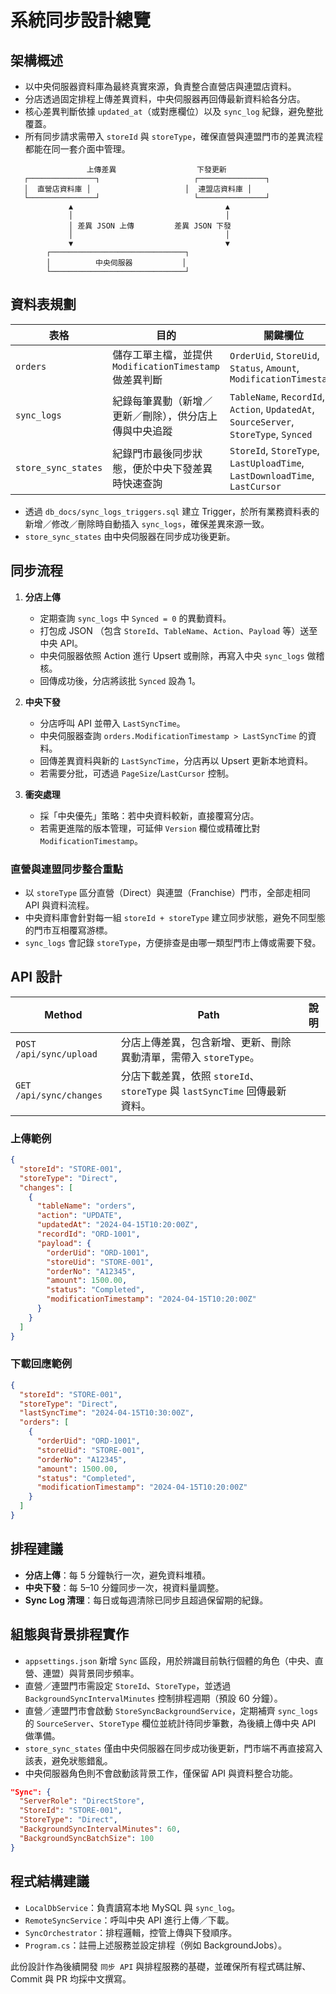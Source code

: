 # 系統同步設計總覽

## 架構概述
- 以中央伺服器資料庫為最終真實來源，負責整合直營店與連盟店資料。
- 分店透過固定排程上傳差異資料，中央伺服器再回傳最新資料給各分店。
- 核心差異判斷依據 `updated_at`（或對應欄位）以及 `sync_log` 紀錄，避免整批覆蓋。
- 所有同步請求需帶入 `storeId` 與 `storeType`，確保直營與連盟門市的差異流程都能在同一套介面中管理。

```text
                 上傳差異                  下發更新
   ┌───────────────┐                     ┌───────────────┐
   │  直營店資料庫 │                     │  連盟店資料庫 │
   └───────────────┘                     └───────────────┘
             ▲                                  ▲
             │                                  │
             │ 差異 JSON 上傳         差異 JSON 下發
             │                                  │
             ▼                                  ▼
        ┌──────────────────────────────┐
        │          中央伺服器           │
        └──────────────────────────────┘
```

## 資料表規劃
| 表格 | 目的 | 關鍵欄位 |
| ---- | ---- | -------- |
| `orders` | 儲存工單主檔，並提供 `ModificationTimestamp` 做差異判斷 | `OrderUid`, `StoreUid`, `Status`, `Amount`, `ModificationTimestamp` |
| `sync_logs` | 紀錄每筆異動（新增／更新／刪除），供分店上傳與中央追蹤 | `TableName`, `RecordId`, `Action`, `UpdatedAt`, `SourceServer`, `StoreType`, `Synced` |
| `store_sync_states` | 紀錄門市最後同步狀態，便於中央下發差異時快速查詢 | `StoreId`, `StoreType`, `LastUploadTime`, `LastDownloadTime`, `LastCursor` |

- 透過 `db_docs/sync_logs_triggers.sql` 建立 Trigger，於所有業務資料表的新增／修改／刪除時自動插入 `sync_logs`，確保差異來源一致。
- `store_sync_states` 由中央伺服器在同步成功後更新。

## 同步流程
1. **分店上傳**
   - 定期查詢 `sync_logs` 中 `Synced = 0` 的異動資料。
   - 打包成 JSON （包含 `StoreId`、`TableName`、`Action`、`Payload` 等）送至中央 API。
   - 中央伺服器依照 Action 進行 Upsert 或刪除，再寫入中央 `sync_logs` 做稽核。
   - 回傳成功後，分店將該批 `Synced` 設為 1。

2. **中央下發**
   - 分店呼叫 API 並帶入 `LastSyncTime`。
   - 中央伺服器查詢 `orders.ModificationTimestamp > LastSyncTime` 的資料。
   - 回傳差異資料與新的 `LastSyncTime`，分店再以 Upsert 更新本地資料。
   - 若需要分批，可透過 `PageSize`/`LastCursor` 控制。

3. **衝突處理**
   - 採「中央優先」策略：若中央資料較新，直接覆寫分店。
   - 若需更進階的版本管理，可延伸 `Version` 欄位或精確比對 `ModificationTimestamp`。

### 直營與連盟同步整合重點
- 以 `storeType` 區分直營（Direct）與連盟（Franchise）門市，全部走相同 API 與資料流程。
- 中央資料庫會針對每一組 `storeId + storeType` 建立同步狀態，避免不同型態的門市互相覆寫游標。
- `sync_logs` 會記錄 `storeType`，方便排查是由哪一類型門市上傳或需要下發。

## API 設計
| Method | Path | 說明 |
| ------ | ---- | ---- |
| `POST /api/sync/upload` | 分店上傳差異，包含新增、更新、刪除異動清單，需帶入 `storeType`。 |
| `GET /api/sync/changes` | 分店下載差異，依照 `storeId`、`storeType` 與 `lastSyncTime` 回傳最新資料。 |

### 上傳範例
```json
{
  "storeId": "STORE-001",
  "storeType": "Direct",
  "changes": [
    {
      "tableName": "orders",
      "action": "UPDATE",
      "updatedAt": "2024-04-15T10:20:00Z",
      "recordId": "ORD-1001",
      "payload": {
        "orderUid": "ORD-1001",
        "storeUid": "STORE-001",
        "orderNo": "A12345",
        "amount": 1500.00,
        "status": "Completed",
        "modificationTimestamp": "2024-04-15T10:20:00Z"
      }
    }
  ]
}
```

### 下載回應範例
```json
{
  "storeId": "STORE-001",
  "storeType": "Direct",
  "lastSyncTime": "2024-04-15T10:30:00Z",
  "orders": [
    {
      "orderUid": "ORD-1001",
      "storeUid": "STORE-001",
      "orderNo": "A12345",
      "amount": 1500.00,
      "status": "Completed",
      "modificationTimestamp": "2024-04-15T10:20:00Z"
    }
  ]
}
```

## 排程建議
- **分店上傳**：每 5 分鐘執行一次，避免資料堆積。
- **中央下發**：每 5–10 分鐘同步一次，視資料量調整。
- **Sync Log 清理**：每日或每週清除已同步且超過保留期的紀錄。

## 組態與背景排程實作
- `appsettings.json` 新增 `Sync` 區段，用於辨識目前執行個體的角色（中央、直營、連盟）與背景同步頻率。
- 直營／連盟門市需設定 `StoreId`、`StoreType`，並透過 `BackgroundSyncIntervalMinutes` 控制排程週期（預設 60 分鐘）。
- 直營／連盟門市會啟動 `StoreSyncBackgroundService`，定期補齊 `sync_logs` 的 `SourceServer`、`StoreType` 欄位並統計待同步筆數，為後續上傳中央 API 做準備。
- `store_sync_states` 僅由中央伺服器在同步成功後更新，門市端不再直接寫入該表，避免狀態錯亂。
- 中央伺服器角色則不會啟動該背景工作，僅保留 API 與資料整合功能。

```json
"Sync": {
  "ServerRole": "DirectStore",
  "StoreId": "STORE-001",
  "StoreType": "Direct",
  "BackgroundSyncIntervalMinutes": 60,
  "BackgroundSyncBatchSize": 100
}
```

## 程式結構建議
- `LocalDbService`：負責讀寫本地 MySQL 與 `sync_log`。
- `RemoteSyncService`：呼叫中央 API 進行上傳／下載。
- `SyncOrchestrator`：排程邏輯，控管上傳與下發順序。
- `Program.cs`：註冊上述服務並設定排程（例如 BackgroundJobs）。

此份設計作為後續開發 `同步 API` 與排程服務的基礎，並確保所有程式碼註解、 Commit 與 PR 均採中文撰寫。
